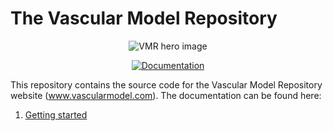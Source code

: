 # The Vascular Model Repository
<div align="center">
<img src="https://github.com/SimVascular/vascularmodel/blob/main/img/hero_img_low.jpg" alt="VMR hero image">

[![Documentation](https://github.com/SimVascular/vascularmodel/actions/workflows/documentation.yml/badge.svg)](https://github.com/SimVascular/vascularmodel/actions)
</div>

This repository contains the source code for the Vascular Model Repository website (www.vascularmodel.com). The documentation can be found here:
1. [Getting started](https://github.com/SimVascular/vascularmodel/doc/getting-started.md)
